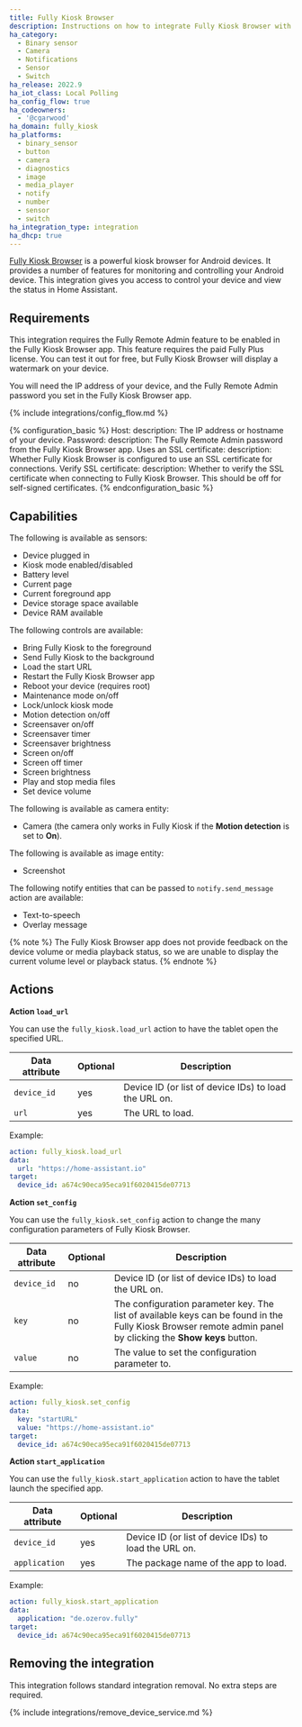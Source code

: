 ```yaml
---
title: Fully Kiosk Browser
description: Instructions on how to integrate Fully Kiosk Browser with Home Assistant
ha_category:
  - Binary sensor
  - Camera
  - Notifications
  - Sensor
  - Switch
ha_release: 2022.9
ha_iot_class: Local Polling
ha_config_flow: true
ha_codeowners:
  - '@cgarwood'
ha_domain: fully_kiosk
ha_platforms:
  - binary_sensor
  - button
  - camera
  - diagnostics
  - image
  - media_player
  - notify
  - number
  - sensor
  - switch
ha_integration_type: integration
ha_dhcp: true
---
```


[Fully Kiosk Browser](https://www.fully-kiosk.com) is a powerful kiosk browser for Android devices. It provides a number of features for monitoring and controlling your Android device. This integration gives you access to control your device and view the status in Home Assistant.

## Requirements

This integration requires the Fully Remote Admin feature to be enabled in the Fully Kiosk Browser app. This feature requires the paid Fully Plus license. You can test it out for free, but Fully Kiosk Browser will display a watermark on your device.

You will need the IP address of your device, and the Fully Remote Admin password you set in the Fully Kiosk Browser app.

{% include integrations/config_flow.md %}

{% configuration_basic %}
Host:
  description: The IP address or hostname of your device.
Password:
  description: The Fully Remote Admin password from the Fully Kiosk Browser app.
Uses an SSL certificate:
  description: Whether Fully Kiosk Browser is configured to use an SSL certificate for connections.
Verify SSL certificate:
  description: Whether to verify the SSL certificate when connecting to Fully Kiosk Browser. This should be off for self-signed certificates.
{% endconfiguration_basic %}

## Capabilities

The following is available as sensors:

- Device plugged in
- Kiosk mode enabled/disabled
- Battery level
- Current page
- Current foreground app
- Device storage space available
- Device RAM available

The following controls are available:

- Bring Fully Kiosk to the foreground
- Send Fully Kiosk to the background
- Load the start URL
- Restart the Fully Kiosk Browser app
- Reboot your device (requires root)
- Maintenance mode on/off
- Lock/unlock kiosk mode
- Motion detection on/off
- Screensaver on/off
- Screensaver timer
- Screensaver brightness
- Screen on/off
- Screen off timer
- Screen brightness
- Play and stop media files
- Set device volume

The following is available as camera entity:

- Camera (the camera only works in Fully Kiosk if the **Motion detection** is set to **On**).

The following is available as image entity:

- Screenshot

The following notify entities that can be passed to `notify.send_message` action are available:

- Text-to-speech
- Overlay message

{% note %}
The Fully Kiosk Browser app does not provide feedback on the device volume or media playback status, so we are unable to display the current volume level or playback status.
{% endnote %}

## Actions

**Action `load_url`**

You can use the `fully_kiosk.load_url` action to have the tablet open the specified URL.

| Data attribute | Optional | Description |
| ---------------------- | -------- | ----------- |
| `device_id` | yes | Device ID (or list of device IDs) to load the URL on.
| `url` | yes | The URL to load.

Example:

```yaml
action: fully_kiosk.load_url
data:
  url: "https://home-assistant.io"
target:
  device_id: a674c90eca95eca91f6020415de07713
```

**Action `set_config`**

You can use the `fully_kiosk.set_config` action to change the many configuration parameters of Fully Kiosk Browser.

| Data attribute | Optional | Description |
| ---------------------- | -------- | ----------- |
| `device_id` | no | Device ID (or list of device IDs) to load the URL on.
| `key` | no | The configuration parameter key. The list of available keys can be found in the Fully Kiosk Browser remote admin panel by clicking the **Show keys** button.
| `value` | no | The value to set the configuration parameter to.

Example:

```yaml
action: fully_kiosk.set_config
data:
  key: "startURL"
  value: "https://home-assistant.io"
target:
  device_id: a674c90eca95eca91f6020415de07713
```

**Action `start_application`**

You can use the `fully_kiosk.start_application` action to have the tablet launch the specified app.

| Data attribute | Optional | Description |
| ---------------------- | -------- | ----------- |
| `device_id` | yes | Device ID (or list of device IDs) to load the URL on.
| `application` | yes | The package name of the app to load.

Example:

```yaml
action: fully_kiosk.start_application
data:
  application: "de.ozerov.fully"
target:
  device_id: a674c90eca95eca91f6020415de07713
```

## Removing the integration

This integration follows standard integration removal. No extra steps are required.

{% include integrations/remove_device_service.md %}
